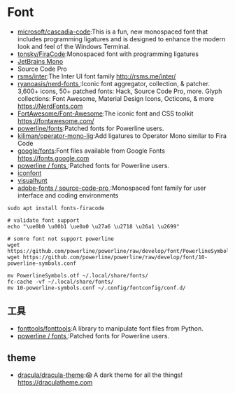 # Font

* [microsoft/cascadia-code](https://github.com/microsoft/cascadia-code):This is a fun, new monospaced font that includes programming ligatures and is designed to enhance the modern look and feel of the Windows Terminal.
* [tonsky/FiraCode](https://github.com/tonsky/FiraCode):Monospaced font with programming ligatures
* [JetBrains Mono](https://www.jetbrains.com/lp/mono/)
* Source Code Pro
* [rsms/inter](https://github.com/rsms/inter):The Inter UI font family http://rsms.me/inter/
* [ryanoasis/nerd-fonts ](https://github.com/ryanoasis/nerd-fonts#option-3-install-script):Iconic font aggregator, collection, & patcher. 3,600+ icons, 50+ patched fonts: Hack, Source Code Pro, more. Glyph collections: Font Awesome, Material Design Icons, Octicons, & more https://NerdFonts.com
* [FortAwesome/Font-Awesome](https://github.com/FortAwesome/Font-Awesome):The iconic font and CSS toolkit https://fontawesome.com/
* [powerline/fonts](https://github.com/powerline/fonts):Patched fonts for Powerline users.
* [kiliman/operator-mono-lig](https://github.com/kiliman/operator-mono-lig):Add ligatures to Operator Mono similar to Fira Code
* [google/fonts](https://github.com/google/fonts):Font files available from Google Fonts https://fonts.google.com
* [ powerline / fonts ](https://github.com/powerline/fonts):Patched fonts for Powerline users.
* [iconfont](https://www.iconfont.cn/)
* [visualhunt](https://visualhunt.com/)
* [ adobe-fonts / source-code-pro ](https://github.com/adobe-fonts/source-code-pro/):Monospaced font family for user interface and coding environments

```
sudo apt install fonts-firacode

# validate font support
echo "\ue0b0 \u00b1 \ue0a0 \u27a6 \u2718 \u26a1 \u2699"

# somre font not support powerline
wget https://github.com/powerline/powerline/raw/develop/font/PowerlineSymbols.otf
wget https://github.com/powerline/powerline/raw/develop/font/10-powerline-symbols.conf

mv PowerlineSymbols.otf ~/.local/share/fonts/
fc-cache -vf ~/.local/share/fonts/
mv 10-powerline-symbols.conf ~/.config/fontconfig/conf.d/
```

## 工具

* [fonttools/fonttools](https://github.com/fonttools/fonttools):A library to manipulate font files from Python.
* [ powerline / fonts ](https://github.com/powerline/fonts):Patched fonts for Powerline users.

## theme

* [dracula/dracula-theme](https://github.com/dracula/dracula-theme):😱 A dark theme for all the things! https://draculatheme.com
